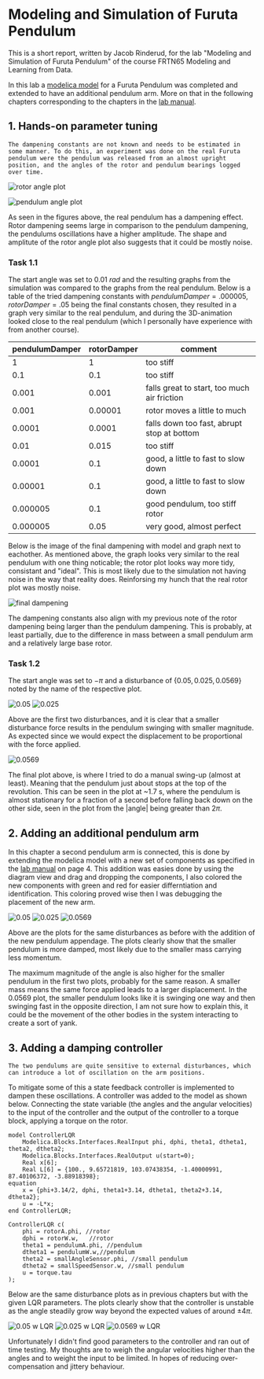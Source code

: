 # Modeling and Simulation of Furuta Pendulum

This is a short report, written by Jacob Rinderud, for the lab "Modeling and Simulation of Furuta Pendulum" of the course FRTN65 Modeling and Learning from Data.

In this lab a [modelica model](./FurutaPendulum.mo) for a Furuta Pendulum was completed and extended to have an additional pendulum arm. More on that in the following chapters corresponding to the chapters in the [lab manual](./lab2manual.pdf).

## 1. Hands-on parameter tuning

    The dampening constants are not known and needs to be estimated in some manner. To do this, an experiment was done on the real Furuta pendulum were the pendulum was released from an almost upright position, and the angles of the rotor and pendulum bearings logged over time.

![rotor angle plot](./img/rotor-angle-task1.png)

![pendulum angle plot](./img/pendulum-angle-task1.png)

As seen in the figures above, the real pendulum has a dampening effect. Rotor dampening seems large in comparison to the pendulum dampening, the pendulums oscillations have a higher amplitude. The shape and amplitute of the rotor angle plot also suggests that it could be mostly noise.

### Task 1.1

The start angle was set to $0.01~rad$ and the resulting graphs from the simulation was compared to the graphs from the real pendulum. Below is a table of the tried dampening constants with $pendulumDamper = .000005, rotorDamper = .05$ being the final constants chosen, they resulted in a graph very similar to the real pendulum, and during the 3D-animation looked close to the real pendulum (which I personally have experience with from another course).

| pendulumDamper | rotorDamper | comment   |
|---             |---          |---        |
| 1              | 1           | too stiff |
| 0.1            | 0.1         | too stiff |
| 0.001          | 0.001       | falls great to start, too much air friction |
| 0.001          | 0.00001     | rotor moves a little to much |
| 0.0001         | 0.0001      | falls down too fast, abrupt stop at bottom |
| 0.01           | 0.015       | too stiff |
| 0.0001         | 0.1         | good, a little to fast to slow down |
| 0.00001        | 0.1         | good, a little to fast to slow down |
| 0.000005       | 0.1         | good pendulum, too stiff rotor |
| 0.000005       | 0.05        | very good, almost perfect |

Below is the image of the final dampening with model and graph next to eachother. As mentioned above, the graph looks very similar to the real pendulum with one thing noticable; the rotor plot looks way more tidy, consistant and "ideal". This is most likely due to the simulation not having noise in the way that reality does. Reinforsing my hunch that the real rotor plot was mostly noise.

![final dampening](./img/final-dampening.JPG)

The dampening constants also align with my previous note of the rotor dampening being larger than the pendulum dampening. This is probably, at least partially, due to the difference in mass between a small pendulum arm and a relatively large base rotor.

### Task 1.2

The start angle was set to $-\pi$ and a disturbance of {$0.05, 0.025, 0.0569$} noted by the name of the respective plot.

![0.05](./img/0.05.png)
![0.025](./img/0.025.png)

Above are the first two disturbances, and it is clear that a smaller disturbance force results in the pendulum swinging with smaller magnitude. As expected since we would expect the displacement to be proportional with the force applied.

![0.0569](./img/0.0569.png)

The final plot above, is where I tried to do a manual swing-up (almost at least). Meaning that the pendulum just about stops at the top of the revolution.
This can be seen in the plot at ~1.7 s, where the pendulum is almost stationary for a fraction of a second before falling back down on the other side, seen in the plot from the |angle| being greater than $2\pi$.

## 2. Adding an additional pendulum arm

In this chapter a second pendulum arm is connected, this is done by extending the modelica model with a new set of components as specified in the [lab manual](./lab2manual.pdf) on page 4. This addition was easies done by using the diagram view and drag and dropping the components, I also colored the new components with green and red for easier differntiation and identification. This coloring proved wise then I was debugging the placement of the new arm.

![0.05](./img/0.05%20(1).png)
![0.025](./img/0.025%20(1).png)
![0.0569](./img/0.0569%20(1).png)

Above are the plots for the same disturbances as before with the addition of the new pendulum appendage. The plots clearly show that the smaller pendulum is more damped, most likely due to the smaller mass carrying less momentum.

The maximum magnitude of the angle is also higher for the smaller pendulum in the first two plots, probably for the same reason. A smaller mass means the same force applied leads to a larger displacement. In the 0.0569 plot, the smaller pendulum looks like it is swinging one way and then swinging fast in the opposite direction, I am not sure how to explain this, it could be the movement of the other bodies in the system interacting to create a sort of yank.

## 3. Adding a damping controller

    The two pendulums are quite sensitive to external disturbances, which can introduce a lot of oscillation on the arm positions.

To mitigate some of this a state feedback controller is implemented to dampen these oscillations. A controller was added to the model as shown below. Connecting the state variable (the angles and the angular velocities) to the input of the controller and the output of the controller to a torque block, applying a torque on the rotor.

```mo
model ControllerLQR
    Modelica.Blocks.Interfaces.RealInput phi, dphi, theta1, dtheta1, theta2, dtheta2;
    Modelica.Blocks.Interfaces.RealOutput u(start=0);
    Real x[6];
    Real L[6] = {100., 9.65721819, 103.07438354, -1.40000991, 87.40106372, -3.88918398};
equation
    x = {phi+3.14/2, dphi, theta1+3.14, dtheta1, theta2+3.14, dtheta2};
    u = -L*x;
end ControllerLQR;

ControllerLQR c(
    phi = rotorA.phi, //rotor
    dphi = rotorW.w,   //rotor
    theta1 = pendulumA.phi, //pendulum
    dtheta1 = pendulumW.w,//pendulum
    theta2 = smallAngleSensor.phi, //small pendulum
    dtheta2 = smallSpeedSensor.w, //small pendulum
    u = torque.tau
);
```

Below are the same disturbance plots as in previous chapters but with the given LQR parameters. The plots clearly show that the controller is unstable as the angle steadily grow way beyond the expected values of around $\pm 4\pi$.

![0.05 w LQR](./img/0.05%20with%20LQR.png)
![0.025 w LQR](./img/0.025%20with%20LQR.png)
![0.0569 w LQR](./img/0.0569%20with%20LQR.png)

Unfortunately I didn't find good parameters to the controller and ran out of time testing. My thoughts are to weigh the angular velocities higher than the angles and to weight the input to be limited. In hopes of reducing over-compensation and jittery behaviour.
